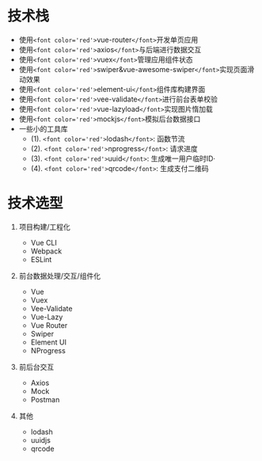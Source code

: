 # 技术栈

* 使用`<font color='red'>`vue-router`</font>`开发单页应用
* 使用`<font color='red'>`axios`</font>`与后端进行数据交互
* 使用`<font color='red'>`vuex`</font>`管理应用组件状态
* 使用`<font color='red'>`swiper&vue-awesome-swiper`</font>`实现页面滑动效果
* 使用`<font color='red'>`element-ui`</font>`组件库构建界面
* 使用`<font color='red'>`vee-validate`</font>`进行前台表单校验
* 使用`<font color='red'>`vue-lazyload`</font>`实现图片惰加载
* 使用`<font color='red'>`mockjs`</font>`模拟后台数据接口
* 一些小的工具库
  - (1).  `<font color='red'>`lodash`</font>`: 函数节流
  - (2). `<font color='red'>`nprogress`</font>`: 请求进度
  - (3). `<font color='red'>`uuid`</font>`: 生成唯一用户临时ID·
  - (4). `<font color='red'>`qrcode`</font>`: 生成支付二维码

# 技术选型

1. 项目构建/工程化
    - Vue CLI
    - Webpack
    - ESLint
  

2. 前台数据处理/交互/组件化
    - Vue
    - Vuex
    - Vee-Validate
    - Vue-Lazy
    - Vue Router
    - Swiper
    - Element UI
    - NProgress
  
3. 前后台交互
    - Axios
    - Mock
    - Postman
  
4. 其他
   - lodash
   - uuidjs
   - qrcode

    

